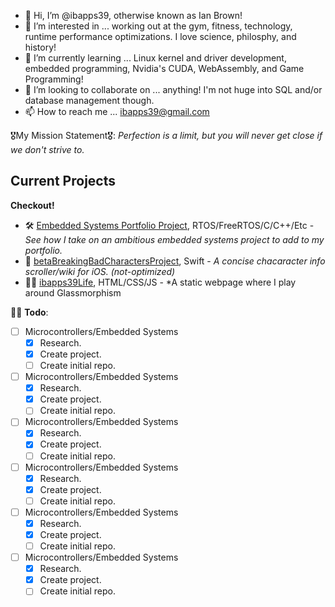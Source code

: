 - 👋 Hi, I’m @ibapps39, otherwise known as Ian Brown!
- 👀 I’m interested in ... working out at the gym, fitness, technology, runtime performance optimizations. I love science, philosphy, and history!
- 🌱 I’m currently learning ... Linux kernel and driver development, embedded programming, Nvidia's CUDA, WebAssembly, and Game Programming!
- 💞️ I’m looking to collaborate on ... anything! I'm not huge into SQL and/or database management though.
- 📫 How to reach me ... ibapps39@gmail.com 

🎖My Mission Statement🎖: *Perfection is a limit, but you will never get close if we don't strive to.*

**Current Projects**
- 

**Checkout!**
- 🛠 [Embedded Systems Portfolio Project](https://github.com/ibapps39?tab=projects), RTOS/FreeRTOS/C/C++/Etc - *See how I take on an ambitious embedded systems project to add to my portfolio.*
- 🍎 [betaBreakingBadCharactersProject](https://github.com/ibapps39/betaBreakingBadCharactersProject), Swift - *A concise chacaracter info scroller/wiki for iOS. (not-optimized)*
- 👨‍🎨 [ibapps39Life](https://github.com/ibapps39/ibapps39Life), HTML/CSS/JS - *A static webpage where I play around Glassmorphism

👨‍💻 **Todo**:
- [ ] Microcontrollers/Embedded Systems
  - [x] Research.
  - [x] Create project.
  - [ ] Create initial repo. 
- [ ] Microcontrollers/Embedded Systems
  - [x] Research.
  - [x] Create project.
  - [ ] Create initial repo. 
- [ ] Microcontrollers/Embedded Systems
  - [x] Research.
  - [x] Create project.
  - [ ] Create initial repo. 
- [ ] Microcontrollers/Embedded Systems
  - [x] Research.
  - [x] Create project.
  - [ ] Create initial repo. 
- [ ] Microcontrollers/Embedded Systems
  - [x] Research.
  - [x] Create project.
  - [ ] Create initial repo. 
- [ ] Microcontrollers/Embedded Systems
  - [x] Research.
  - [x] Create project.
  - [ ] Create initial repo. 
<!---
ibapps39/ibapps39 is a ✨ special ✨ repository because its `README.md` (this file) appears on your GitHub profile.
You can click the Preview link to take a look at your changes.
--->
